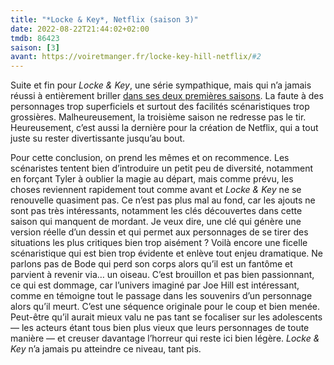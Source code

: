 ```yaml
---
title: "*Locke & Key*, Netflix (saison 3)"
date: 2022-08-22T21:44:02+02:00
tmdb: 86423 
saison: [3]
avant: https://voiretmanger.fr/locke-key-hill-netflix/#2
---
```


Suite et fin pour *Locke & Key*, une série sympathique, mais qui n’a jamais réussi à entièrement briller [dans ses deux premières saisons](https://voiretmanger.fr/locke-key-hill-netflix/). La faute à des personnages trop superficiels et surtout des facilités scénaristiques trop grossières. Malheureusement, la troisième saison ne redresse pas le tir. Heureusement, c’est aussi la dernière pour la création de Netflix, qui a tout juste su rester divertissante jusqu’au bout.

Pour cette conclusion, on prend les mêmes et on recommence. Les scénaristes tentent bien d’introduire un petit peu de diversité, notamment en forçant Tyler à oublier la magie au départ, mais comme prévu, les choses reviennent rapidement tout comme avant et *Locke & Key* ne se renouvelle quasiment pas. Ce n’est pas plus mal au fond, car les ajouts ne sont pas très intéressants, notamment les clés découvertes dans cette saison qui manquent de mordant. Je veux dire, une clé qui génère une version réelle d’un dessin et qui permet aux personnages de se tirer des situations les plus critiques bien trop aisément ? Voilà encore une ficelle scénaristique qui est bien trop évidente et enlève tout enjeu dramatique. Ne parlons pas de Bode qui perd son corps alors qu’il est un fantôme et parvient à revenir via… un oiseau. C’est brouillon et pas bien passionnant, ce qui est dommage, car l’univers imaginé par Joe Hill est intéressant, comme en témoigne tout le passage dans les souvenirs d’un personnage alors qu’il meurt. C’est une séquence originale pour le coup et bien menée. Peut-être qu’il aurait mieux valu ne pas tant se focaliser sur les adolescents — les acteurs étant tous bien plus vieux que leurs personnages de toute manière — et creuser davantage l’horreur qui reste ici bien légère. *Locke & Key* n’a jamais pu atteindre ce niveau, tant pis. 